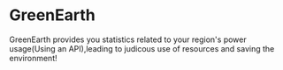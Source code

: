 # GreenEarth
GreenEarth provides you statistics related to your region's power usage(Using an API),leading to  judicous use of resources and saving the environment!

